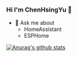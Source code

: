 ### Hi I'm ChenHsingYu 👋
- 💬 Ask me about
    - HomeAssistant
    - ESPHome

[![Anurag's github stats](https://github-readme-stats.vercel.app/api?username=idreamshen&show_icons=true&theme=radical)](https://github.com/anuraghazra/github-readme-stats)
